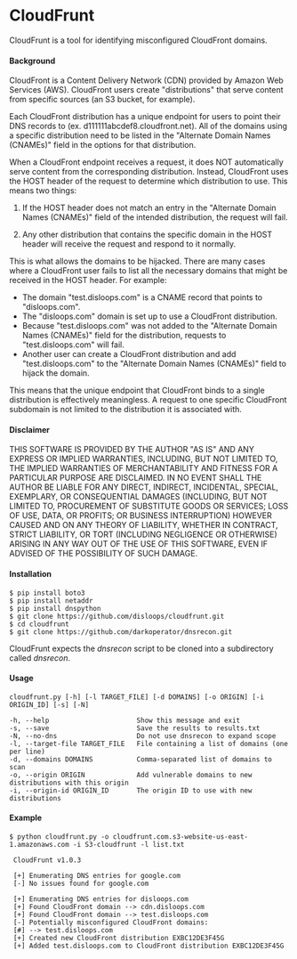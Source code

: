 # CloudFrunt

CloudFrunt is a tool for identifying misconfigured CloudFront domains.

#### Background

CloudFront is a Content Delivery Network (CDN) provided by Amazon Web Services (AWS). CloudFront users create "distributions" that serve content from specific sources (an S3 bucket, for example).

Each CloudFront distribution has a unique endpoint for users to point their DNS records to (ex. d111111abcdef8.cloudfront.net). All of the domains using a specific  distribution need to be listed in the "Alternate Domain Names (CNAMEs)" field in the options for that distribution.

When a CloudFront endpoint receives a request, it does NOT automatically serve content from the corresponding distribution. Instead, CloudFront uses the HOST header of the request to determine which distribution to use. This means two things:

1. If the HOST header does not match an entry in the "Alternate Domain Names (CNAMEs)" field of the intended distribution, the request will fail.

2. Any other distribution that contains the specific domain in the HOST header will receive the request and respond to it normally.

This is what allows the domains to be hijacked. There are many cases where a CloudFront user fails to list all the necessary domains that might be received in the HOST header. For example:

* The domain "test.disloops.com" is a CNAME record that points to "disloops.com".
* The "disloops.com" domain is set up to use a CloudFront distribution.
* Because "test.disloops.com" was not added to the "Alternate Domain Names (CNAMEs)" field for the distribution, requests to "test.disloops.com" will fail.
* Another user can create a CloudFront distribution and add "test.disloops.com" to the "Alternate Domain Names (CNAMEs)" field to hijack the domain.

This means that the unique endpoint that CloudFront binds to a single distribution is effectively meaningless. A request to one specific CloudFront subdomain is not limited to the distribution it is associated with.

#### Disclaimer

THIS SOFTWARE IS PROVIDED BY THE AUTHOR "AS IS" AND ANY EXPRESS OR IMPLIED WARRANTIES, INCLUDING, BUT NOT LIMITED TO, THE IMPLIED WARRANTIES OF MERCHANTABILITY AND FITNESS FOR A PARTICULAR PURPOSE ARE DISCLAIMED. IN NO EVENT SHALL THE AUTHOR BE LIABLE FOR ANY DIRECT, INDIRECT, INCIDENTAL, SPECIAL, EXEMPLARY, OR CONSEQUENTIAL DAMAGES (INCLUDING, BUT NOT LIMITED TO, PROCUREMENT OF SUBSTITUTE GOODS OR SERVICES; LOSS OF USE, DATA, OR PROFITS; OR BUSINESS INTERRUPTION) HOWEVER CAUSED AND ON ANY THEORY OF LIABILITY, WHETHER IN CONTRACT, STRICT LIABILITY, OR TORT (INCLUDING NEGLIGENCE OR OTHERWISE) ARISING IN ANY WAY OUT OF THE USE OF THIS SOFTWARE, EVEN IF ADVISED OF THE POSSIBILITY OF SUCH DAMAGE.

#### Installation

```
$ pip install boto3
$ pip install netaddr
$ pip install dnspython
$ git clone https://github.com/disloops/cloudfrunt.git
$ cd cloudfrunt
$ git clone https://github.com/darkoperator/dnsrecon.git
```

CloudFrunt expects the *dnsrecon* script to be cloned into a subdirectory called *dnsrecon*.

#### Usage

```
cloudfrunt.py [-h] [-l TARGET_FILE] [-d DOMAINS] [-o ORIGIN] [-i ORIGIN_ID] [-s] [-N]

-h, --help                      Show this message and exit
-s, --save                      Save the results to results.txt
-N, --no-dns                    Do not use dnsrecon to expand scope
-l, --target-file TARGET_FILE   File containing a list of domains (one per line)
-d, --domains DOMAINS           Comma-separated list of domains to scan
-o, --origin ORIGIN             Add vulnerable domains to new distributions with this origin
-i, --origin-id ORIGIN_ID       The origin ID to use with new distributions
```

#### Example

```
$ python cloudfrunt.py -o cloudfrunt.com.s3-website-us-east-1.amazonaws.com -i S3-cloudfrunt -l list.txt

 CloudFrunt v1.0.3

 [+] Enumerating DNS entries for google.com
 [-] No issues found for google.com

 [+] Enumerating DNS entries for disloops.com
 [+] Found CloudFront domain --> cdn.disloops.com
 [+] Found CloudFront domain --> test.disloops.com
 [-] Potentially misconfigured CloudFront domains:
 [#] --> test.disloops.com
 [+] Created new CloudFront distribution EXBC12DE3F45G
 [+] Added test.disloops.com to CloudFront distribution EXBC12DE3F45G
```
